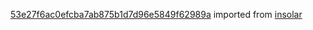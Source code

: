 [53e27f6ac0efcba7ab875b1d7d96e5849f62989a](https://github.com/insolar/insolar/commit/53e27f6ac0efcba7ab875b1d7d96e5849f62989a) imported from [insolar](https://github.com/insolar/insolar)
